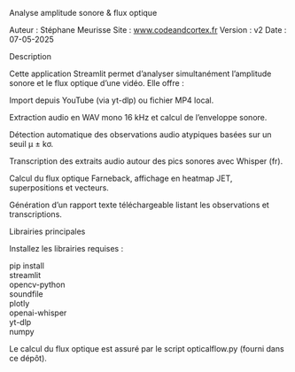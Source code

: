 Analyse amplitude sonore & flux optique

Auteur : Stéphane Meurisse
Site : www.codeandcortex.fr
Version : v2
Date : 07-05-2025

Description

Cette application Streamlit permet d’analyser simultanément l’amplitude sonore et le flux optique d’une vidéo. Elle offre :

Import depuis YouTube (via yt-dlp) ou fichier MP4 local.

Extraction audio en WAV mono 16 kHz et calcul de l’enveloppe sonore.

Détection automatique des observations audio atypiques basées sur un seuil μ ± kσ.

Transcription des extraits audio autour des pics sonores avec Whisper (fr).

Calcul du flux optique Farneback, affichage en heatmap JET, superpositions et vecteurs.

Génération d’un rapport texte téléchargeable listant les observations et transcriptions.

Librairies principales

Installez les librairies requises :

pip install \
  streamlit \
  opencv-python \
  soundfile \
  plotly \
  openai-whisper \
  yt-dlp \
  numpy

Le calcul du flux optique est assuré par le script opticalflow.py (fourni dans ce dépôt).

